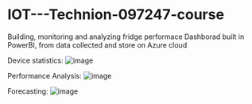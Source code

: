 # IOT---Technion-097247-course

Building, monitoring and analyzing fridge performace
Dashborad built in PowerBI, from data collected and store on Azure cloud

Device statistics:
![image](https://user-images.githubusercontent.com/39224267/119217133-c37b2400-bae0-11eb-93a1-40796460bb03.png)

Performance Analysis:
![image](https://user-images.githubusercontent.com/39224267/119217158-e60d3d00-bae0-11eb-9e9e-70fe13a0c711.png)

Forecasting:
![image](https://user-images.githubusercontent.com/39224267/119217166-f7eee000-bae0-11eb-92b5-1582299b8e08.png)
